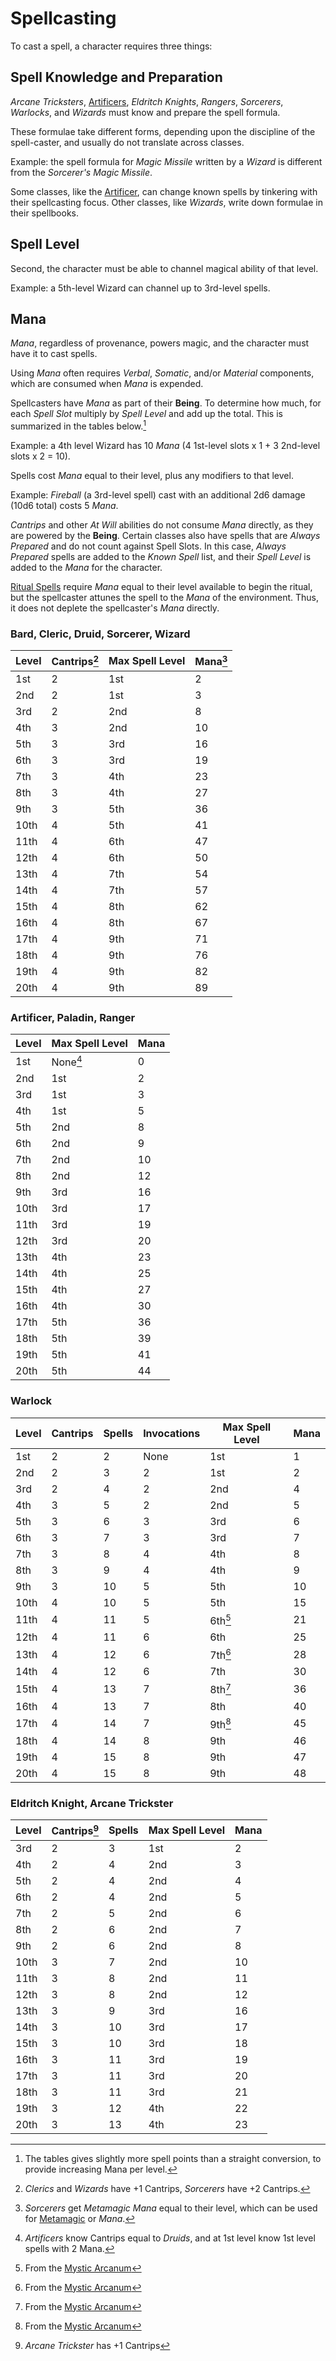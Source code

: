 # Spellcasting

To cast a spell, a character requires three things:

## Spell Knowledge and Preparation

*Arcane Tricksters*, [Artificers], *Eldritch Knights*, *Rangers*, *Sorcerers*, *Warlocks*, and *Wizards* must know and prepare the spell formula.

These formulae take different forms, depending upon the discipline of the spell-caster, and usually do not translate across classes.

Example: the spell formula for *Magic Missile* written by a *Wizard* is different from the *Sorcerer's* *Magic Missile*.

Some classes, like the [Artificer](artificer.md), can change known spells by tinkering with their spellcasting focus. Other classes, like *Wizards*, write down formulae in their spellbooks.

## Spell Level

Second, the character must be able to channel magical ability of that level.

Example: a 5th-level Wizard can channel up to 3rd-level spells.

## Mana

*Mana*, regardless of provenance, powers magic, and the character must have it to cast spells.

Using *Mana* often requires *Verbal*, *Somatic*, and/or *Material* components, which are consumed when *Mana* is expended.

Spellcasters have *Mana* as part of their **Being**. To determine how much, for each *Spell Slot* multiply by *Spell Level* and add up the total. This is summarized in the tables below.[^1]

Example: a 4th level Wizard has 10 *Mana* (4 1st-level slots x 1 + 3 2nd-level slots x 2 = 10).

Spells cost *Mana* equal to their level, plus any modifiers to that level.

Example: *Fireball* (a 3rd-level spell) cast with an additional 2d6 damage (10d6 total) costs 5 *Mana*.

*Cantrips* and other *At Will* abilities do not consume *Mana* directly, as they are powered by the **Being**.
Certain classes also have spells that are *Always Prepared* and do not count against Spell Slots.
In this case, *Always Prepared* spells are added to the *Known Spell* list, and their *Spell Level* is added to the *Mana* for the character.

[Ritual Spells] require *Mana* equal to their level available to begin the ritual, but the spellcaster attunes the spell to the *Mana* of the environment.
Thus, it does not deplete the spellcaster's *Mana* directly.

### Bard, Cleric, Druid, Sorcerer, Wizard

| Level| Cantrips[^2] | Max Spell Level | Mana[^3]|
| ---- | ------------ | --------------- | ------- |
| 1st  | 2            | 1st             |  2      |
| 2nd  | 2            | 1st             |  3      |
| 3rd  | 2            | 2nd             |  8      |
| 4th  | 3            | 2nd             | 10      |
| 5th  | 3            | 3rd             | 16      |
| 6th  | 3            | 3rd             | 19      |
| 7th  | 3            | 4th             | 23      |
| 8th  | 3            | 4th             | 27      |
| 9th  | 3            | 5th             | 36      |
| 10th | 4            | 5th             | 41      |
| 11th | 4            | 6th             | 47      |
| 12th | 4            | 6th             | 50      |
| 13th | 4            | 7th             | 54      |
| 14th | 4            | 7th             | 57      |
| 15th | 4            | 8th             | 62      |
| 16th | 4            | 8th             | 67      |
| 17th | 4            | 9th             | 71      |
| 18th | 4            | 9th             | 76      |
| 19th | 4            | 9th             | 82      |
| 20th | 4            | 9th             | 89      |

### Artificer, Paladin, Ranger

| Level| Max Spell Level | Mana |
| ---- | --------------- | ---- |
| 1st  | None[^4]        |  0   |
| 2nd  | 1st             |  2   |
| 3rd  | 1st             |  3   |
| 4th  | 1st             |  5   |
| 5th  | 2nd             |  8   |
| 6th  | 2nd             |  9   |
| 7th  | 2nd             | 10   |
| 8th  | 2nd             | 12   |
| 9th  | 3rd             | 16   |
| 10th | 3rd             | 17   |
| 11th | 3rd             | 19   |
| 12th | 3rd             | 20   |
| 13th | 4th             | 23   |
| 14th | 4th             | 25   |
| 15th | 4th             | 27   |
| 16th | 4th             | 30   |
| 17th | 5th             | 36   |
| 18th | 5th             | 39   |
| 19th | 5th             | 41   |
| 20th | 5th             | 44   |

### Warlock

| Level| Cantrips | Spells | Invocations | Max Spell Level | Mana |
| ---- | -------- | ------ | ----------- | --------------- | ---- |
| 1st  |  2       |  2     | None        |  1st            |  1   |
| 2nd  |  2       |  3     | 2           |  1st            |  2   |
| 3rd  |  2       |  4     | 2           |  2nd            |  4   |
| 4th  |  3       |  5     | 2           |  2nd            |  5   |
| 5th  |  3       |  6     | 3           |  3rd            |  6   |
| 6th  |  3       |  7     | 3           |  3rd            |  7   |
| 7th  |  3       |  8     | 4           |  4th            |  8   |
| 8th  |  3       |  9     | 4           |  4th            |  9   |
| 9th  |  3       | 10     | 5           |  5th            | 10   |
| 10th |  4       | 10     | 5           |  5th            | 15   |
| 11th |  4       | 11     | 5           |  6th[^5]        | 21   |
| 12th |  4       | 11     | 6           |  6th            | 25   |
| 13th |  4       | 12     | 6           |  7th[^5]        | 28   |
| 14th |  4       | 12     | 6           |  7th            | 30   |
| 15th |  4       | 13     | 7           |  8th[^5]        | 36   |
| 16th |  4       | 13     | 7           |  8th            | 40   |
| 17th |  4       | 14     | 7           |  9th[^5]        | 45   |
| 18th |  4       | 14     | 8           |  9th            | 46   |
| 19th |  4       | 15     | 8           |  9th            | 47   |
| 20th |  4       | 15     | 8           |  9th            | 48   |

### Eldritch Knight, Arcane Trickster

| Level| Cantrips[^6] | Spells | Max Spell Level | Mana |
| ---- | ------------ | ------ | --------------- | ---- |
| 3rd  |  2           |  3     |  1st            |  2   |
| 4th  |  2           |  4     |  2nd            |  3   |
| 5th  |  2           |  4     |  2nd            |  4   |
| 6th  |  2           |  4     |  2nd            |  5   |
| 7th  |  2           |  5     |  2nd            |  6   |
| 8th  |  2           |  6     |  2nd            |  7   |
| 9th  |  2           |  6     |  2nd            |  8   |
| 10th |  3           |  7     |  2nd            | 10   |
| 11th |  3           |  8     |  2nd            | 11   |
| 12th |  3           |  8     |  2nd            | 12   |
| 13th |  3           |  9     |  3rd            | 16   |
| 14th |  3           | 10     |  3rd            | 17   |
| 15th |  3           | 10     |  3rd            | 18   |
| 16th |  3           | 11     |  3rd            | 19   |
| 17th |  3           | 11     |  3rd            | 20   |
| 18th |  3           | 11     |  3rd            | 21   |
| 19th |  3           | 12     |  4th            | 22   |
| 20th |  3           | 13     |  4th            | 23   |

[^1]: The tables gives slightly more spell points than a straight conversion, to provide increasing Mana per level.

[^2]: *Clerics* and *Wizards* have +1 Cantrips, *Sorcerers* have +2 Cantrips.

[^3]: *Sorcerers* get *Metamagic Mana* equal to their level, which can be used for [Metamagic] or *Mana*.

[^4]: *Artificers* know Cantrips equal to *Druids*, and at 1st level know 1st level spells with 2 Mana.

[^5]: From the [Mystic Arcanum](https://www.dndbeyond.com/sources/basic-rules/classes#MysticArcanum)

[^6]: *Arcane Trickster* has +1 Cantrips

[Artificers]: artificer.md
[Metamagic]: https://www.dndbeyond.com/sources/basic-rules/classes#Metamagic
[Ritual Spells]: https://www.dndbeyond.com/sources/phb/customization-options#RitualCaster
